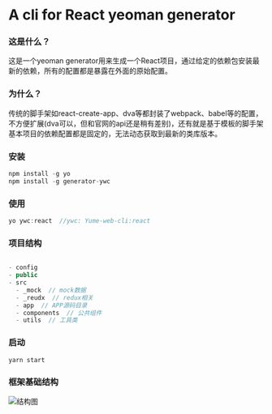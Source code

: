 
# A cli for React yeoman generator

### 这是什么？

这是一个yeoman generator用来生成一个React项目，通过给定的依赖包安装最新的依赖，所有的配置都是暴露在外面的原始配置。

### 为什么？
传统的脚手架如react-create-app、dva等都封装了webpack、babel等的配置，不方便扩展(dva可以，但和官网的api还是稍有差别)，还有就是基于模板的脚手架基本项目的依赖配置都是固定的，无法动态获取到最新的类库版本。

### 安装

```javascript
npm install -g yo
npm install -g generator-ywc

```

### 使用
```javascript
yo ywc:react  //ywc: Yume-web-cli:react
```

### 项目结构

```javascript

- config
- public
- src
  - _mock  // mock数据
  - _reudx  // redux相关
  - app  // APP源码目录
  - components  // 公共组件
  - utils  // 工具类
```

### 启动

```javascript
yarn start
```

### 框架基础结构
![结构图](https://iwuzhi.github.io/images/ywc-react-structure.png)